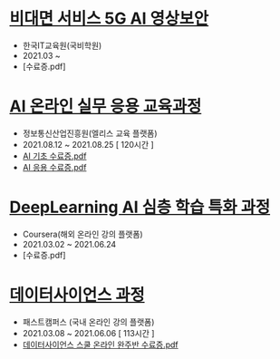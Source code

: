 # [비대면 서비스 5G AI 영상보안](https://github.com/jeonghwan94/Education/tree/Data-Scientist/%EA%B5%AD%EB%B9%84%EA%B5%90%EC%9C%A1#readme)

- 한국IT교육원(국비학원)
- 2021.03 ~ 
- [수료증.pdf]

# [AI 온라인 실무 응용 교육과정](https://github.com/jeonghwan94/Education/tree/Data-Scientist/%EC%97%98%EB%A6%AC%EC%8A%A4#readme)

- 정보통신산업진흥원(엘리스 교육 플랫폼)
- 2021.08.12 ~ 2021.08.25 [ 120시간 ]
- [AI 기초 수료증.pdf](https://github.com/jeonghwan94/Education/blob/Data-Scientist/%EC%97%98%EB%A6%AC%EC%8A%A4/AI%20%EA%B8%B0%EC%B4%88%20%EC%88%98%EB%A3%8C%EC%A6%9D.pdf)
- [AI 응용 수료증.pdf](https://github.com/jeonghwan94/Education/blob/Data-Scientist/%EC%97%98%EB%A6%AC%EC%8A%A4/AI%20%EC%9D%91%EC%9A%A9%20%EC%88%98%EB%A3%8C%EC%A6%9D.pdf)

# [DeepLearning AI 심층 학습 특화 과정](https://github.com/jeonghwan94/Education/tree/Data-Scientist/Coursera)

- Coursera(해외 온라인 강의 플랫폼)
- 2021.03.02 ~ 2021.06.24
- [수료증.pdf]

# [데이터사이언스 과정](https://github.com/jeonghwan94/Education/tree/Data-Scientist/%ED%8C%A8%EC%8A%A4%ED%8A%B8%EC%BA%A0%ED%8D%BC%EC%8A%A4)  

- 패스트캠퍼스 (국내 온라인 강의 플랫폼)
- 2021.03.08 ~ 2021.06.06 [ 113시간 ]
- [데이터사이언스 스쿨 온라인 완주반 수료증.pdf](https://github.com/jeonghwan94/Education/files/6736954/fastcampus-.-.pdf)
